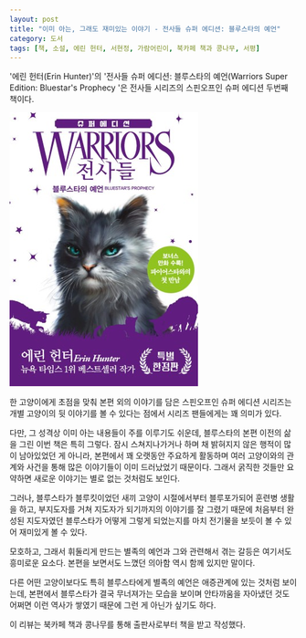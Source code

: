 ```yaml
---
layout: post
title: "이미 아는, 그래도 재미있는 이야기 - 전사들 슈퍼 에디션: 블루스타의 예언"
category: 도서
tags: [책, 소설, 에린 헌터, 서현정, 가람어린이, 북카페 책과 콩나무, 서평]
---
```


'에린 헌터(Erin Hunter)'의
'전사들 슈퍼 에디션: 블루스타의 예언(Warriors Super Edition: Bluestar's Prophecy '은
전사들 시리즈의 스핀오프인 슈퍼 에디션 두번째 책이다.

![표지](/images/warriors-se-2-bluestars-prophecy-book-h480.jpg)

한 고양이에게 초점을 맞춰 본편 외의 이야기를 담은 스핀오프인 슈퍼 에디션 시리즈는
개별 고양이의 뒷 이야기를 볼 수 있다는 점에서 시리즈 팬들에게는 꽤 의미가 있다.

다만, 그 성격상 이미 아는 내용들이 주를 이루기도 쉬운데,
블루스타의 본편 이전의 삶을 그린 이번 책은 특히 그렇다.
잠시 스쳐지나가거나 하며 채 밝혀지지 않은 행적이 많이 남아있었던 게 아니라,
본편에서 꽤 오랫동안 주요하게 활동하며
여러 고양이와의 관계와 사건을 통해 많은 이야기들이 이미 드러났었기 때문이다.
그래서 굵직한 것들만 요약하면 새로운 이야기는 별로 없는 것처럼도 보인다.

그러나, 블루스타가 블루킷이었던 새끼 고양이 시절에서부터
블루포가되어 훈련병 생활을 하고,
부지도자를 거쳐 지도자가 되기까지의 이야기를 잘 그렸기 때문에
처음부터 완성된 지도자였던 블루스타가 어떻게 그렇게 되었는지를
마치 전기물을 보듯이 볼 수 있어 재미있게 볼 수 있다.

모호하고, 그래서 휘둘리게 만드는 별족의 예언과
그와 관련해서 겪는 갈등은 여기서도 흥미로운 요소다.
본편을 보면서도 느꼈던 의아함 역시 함께 있지만 말이다.

다른 어떤 고양이보다도 특히 블루스타에게
별족의 예언은 애증관계에 있는 것처럼 보이는데,
본편에서 블루스타가 결국 무너져가는 모습을 보이며 안타까움을 자아냈던 것도
어쩌면 이런 역사가 쌓였기 때문에 그런 게 아닌가 싶기도 하다.



<div class="im im-info">
이 리뷰는 북카페 책과 콩나무를 통해 출판사로부터 책을 받고 작성했다.
</div>
